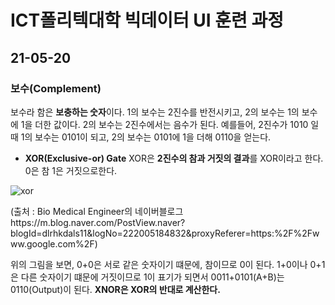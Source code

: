 # ICT폴리텍대학 빅데이터 UI 훈련 과정

## 21-05-20

### 보수(Complement)

보수라 함은 **보충하는 숫자**이다. 1의 보수는 2진수를 반전시키고, 2의 보수는 1의 보수에 1을 더한 값이다. 2의 보수는 2진수에서는 음수가 된다.
예를들어, 2진수가 1010 일때 1의 보수는 0101이 되고, 2의 보수는 0101에 1을 더해 0110을 얻는다.

+ **XOR(Exclusive-or) Gate**
  XOR은 **2진수의 참과 거짓의 결과**를 XOR이라고 한다. 0은 참 1은 거짓으로한다.

![xor](https://user-images.githubusercontent.com/76871728/118934466-5acb6480-b985-11eb-9dd7-59138fa59d1e.PNG)

(출처 : Bio Medical Engineer의 네이버블로그https://m.blog.naver.com/PostView.naver?blogId=dlrhkdals11&logNo=222005184832&proxyReferer=https:%2F%2Fwww.google.com%2F)

  위의 그림을 보면, 0+0은 서로 같은 숫자이기 떄문에, 참이므로 0이 된다. 1+0이나 0+1은 다른 숫자이기 떄문에 거짓이므로 1이 표기가 되면서 0011+0101(A+B)는 0110(Output)이 된다.
  **XNOR은 XOR의 반대로 계산한다.**
